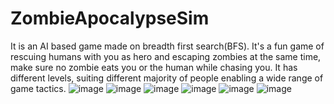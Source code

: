 # ZombieApocalypseSim
It is an AI based game made on breadth first search(BFS).
It's a fun game of rescuing humans with you as hero and escaping zombies at the same time, make sure no zombie eats you or the human while chasing you.
It has different levels, suiting different majority of people enabling a wide range of game tactics.
![image](https://github.com/user-attachments/assets/6426df12-e58d-4b67-baa8-f3e6876321ee)
![image](https://github.com/user-attachments/assets/b4704493-0107-45ea-af2d-a1f848389639)
![image](https://github.com/user-attachments/assets/bdb456dc-ac11-420c-8adb-81c2eba19ca3)
![image](https://github.com/user-attachments/assets/d61d56e0-86d7-4fc1-8b8a-85194ac43582)
![image](https://github.com/user-attachments/assets/c76eca7e-54c3-4d43-9139-38b6c7ac02be)
![image](https://github.com/user-attachments/assets/fcae24e3-8775-44ca-9c2e-1ef539fab0a6)


